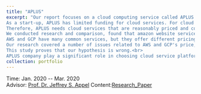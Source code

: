 ```yaml
---
title: "APLUS"
excerpt: "Our report focuses on a cloud computing service called APLUS. <br>
As a start-up, APLUS has limited funding for cloud services. For cloud services, what we desperately need.<br>
Therefore, APLUS needs cloud services that are reasonably priced and cost effective. <br>
We conducted research and comparison, found that amazon website service is cheaper than Google cloud platform. <br>
AWS and GCP have many common services, but they offer different pricing models for customers.<br>
Our research covered a number of issues related to AWS and GCP's price, value, and storage space. <br>
This study proves that our hypothesis is wrong.<br> 
APLUS company play a significant role in choosing cloud service platforms." <br/>  
collection: portfolio
---
```


<i class='fas fa-calendar-alt'></i> Time: Jan. 2020 -- Mar. 2020   <br>
<i class='fas fa-address-book'></i> Advisor: [Prof. Dr. Jeffrey S. Appel](https://www.alliant.edu/faculty/jeffrey-appel)
Content:[Research_Paper](https://aliceyu68.github.io/tongjie-yu.github.io/files/APLUS_Final_Paper.pdf)
